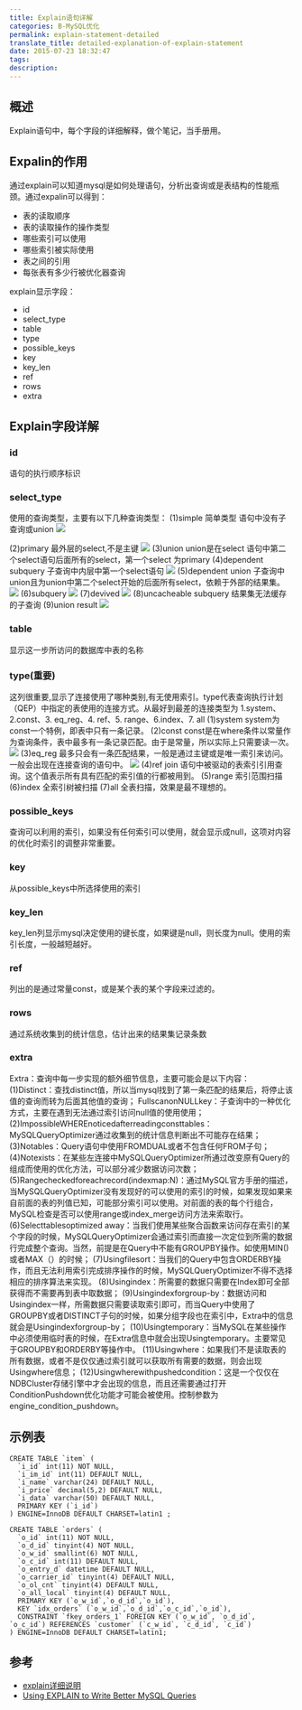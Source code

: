 ```yaml
---
title: Explain语句详解
categories: B-MySQL优化
permalink: explain-statement-detailed
translate_title: detailed-explanation-of-explain-statement
date: 2015-07-23 18:32:47
tags:
description:
---
```

## 概述
Explain语句中，每个字段的详细解释，做个笔记，当手册用。

## Expalin的作用
通过explain可以知道mysql是如何处理语句，分析出查询或是表结构的性能瓶颈。通过expalin可以得到：
* 表的读取顺序
* 表的读取操作的操作类型
* 哪些索引可以使用
* 哪些索引被实际使用
* 表之间的引用
* 每张表有多少行被优化器查询

explain显示字段：
* id
* select_type
* table
* type
* possible_keys
* key
* key_len
* ref
* rows
* extra

## Explain字段详解
### id
语句的执行顺序标识
<br />
### select_type
使用的查询类型，主要有以下几种查询类型：
(1)simple 简单类型
语句中没有子查询或union
![](https://github.com/tudouya/blogSource/blob/master/images/f2-1024x130.png?raw=true)

(2)primary 最外层的select,不是主键
![](https://github.com/tudouya/blogSource/blob/master/images/f3-1024x320.png?raw=true)
(3)union
union是在select 语句中第二个select语句后面所有的select，第一个select 为primary
(4)dependent subquery
子查询中内层中第一个select语句
![](https://github.com/tudouya/blogSource/blob/master/images/f4-1024x173.png?raw=true)
(5)dependent union
子查询中union且为union中第二个select开始的后面所有select，依赖于外部的结果集。
![](https://github.com/tudouya/blogSource/blob/master/images/f5-1024x186.png?raw=true)
(6)subquery
![](https://github.com/tudouya/blogSource/blob/master/images/f6-1024x150.png?raw=true)
(7)devived
![](https://github.com/tudouya/blogSource/blob/master/images/f7-1024x182.png?raw=true)
(8)uncacheable subquery
结果集无法缓存的子查询
(9)union result
![](https://github.com/tudouya/blogSource/blob/master/images/f9-1024x187.png?raw=true)
<br />
### table
显示这一步所访问的数据库中表的名称
<br />
### type(**重要**)
这列很重要,显示了连接使用了哪种类别,有无使用索引。type代表查询执行计划（QEP）中指定的表使用的连接方式。从最好到最差的连接类型为 1.system、2.const、3. eq_reg、4. ref、5. range、6.index、7. all
(1)system
system为const一个特例，即表中只有一条记录。
(2)const
const是在where条件以常量作为查询条件，表中最多有一条记录匹配。由于是常量，所以实际上只需要读一次。
![](https://github.com/tudouya/blogSource/blob/master/images/g1.png?raw=true)
(3)eq_reg
最多只会有一条匹配结果，一般是通过主键或是唯一索引来访问。一般会出现在连接查询的语句中。
![](https://github.com/tudouya/blogSource/blob/master/images/g2-1024x165.png?raw=true)
(4)ref
join 语句中被驱动的表索引引用查询。这个值表示所有具有匹配的索引值的行都被用到。
(5)range
索引范围扫描
(6)index
全索引树被扫描
(7)all
全表扫描，效果是最不理想的。
<br />
### possible_keys
查询可以利用的索引，如果没有任何索引可以使用，就会显示成null，这项对内容的优化时索引的调整非常重要。
<br />
### key
从possible_keys中所选择使用的索引
<br />
### key_len
key_len列显示mysql决定使用的键长度，如果键是null，则长度为null。使用的索引长度，一般越短越好。
<br />
### ref
列出的是通过常量const，或是某个表的某个字段来过滤的。
<br />
### rows
通过系统收集到的统计信息，估计出来的结果集记录条数
<br />
### extra
Extra：查询中每一步实现的额外细节信息，主要可能会是以下内容：
(1)Distinct：查找distinct值，所以当mysql找到了第一条匹配的结果后，将停止该值的查询而转为后面其他值的查询； FullscanonNULLkey：子查询中的一种优化方式，主要在遇到无法通过索引访问null值的使用使用；
(2)ImpossibleWHEREnoticedafterreadingconsttables：MySQLQueryOptimizer通过收集到的统计信息判断出不可能存在结果；
(3)Notables：Query语句中使用FROMDUAL或者不包含任何FROM子句；
(4)Notexists：在某些左连接中MySQLQueryOptimizer所通过改变原有Query的组成而使用的优化方法，可以部分减少数据访问次数；
(5)Rangecheckedforeachrecord(indexmap:N)：通过MySQL官方手册的描述，当MySQLQueryOptimizer没有发现好的可以使用的索引的时候，如果发现如果来自前面的表的列值已知，可能部分索引可以使用。对前面的表的每个行组合，MySQL检查是否可以使用range或index_merge访问方法来索取行。
(6)Selecttablesoptimized away：当我们使用某些聚合函数来访问存在索引的某个字段的时候，MySQLQueryOptimizer会通过索引而直接一次定位到所需的数据行完成整个查询。当然，前提是在Query中不能有GROUPBY操作。如使用MIN()或者MAX（）的时候；
(7)Usingfilesort：当我们的Query中包含ORDERBY操作，而且无法利用索引完成排序操作的时候，MySQLQueryOptimizer不得不选择相应的排序算法来实现。
(8)Usingindex：所需要的数据只需要在Index即可全部获得而不需要再到表中取数据；
(9)Usingindexforgroup-by：数据访问和Usingindex一样，所需数据只需要读取索引即可，而当Query中使用了GROUPBY或者DISTINCT子句的时候，如果分组字段也在索引中，Extra中的信息就会是Usingindexforgroup-by；
(10)Usingtemporary：当MySQL在某些操作中必须使用临时表的时候，在Extra信息中就会出现Usingtemporary。主要常见于GROUPBY和ORDERBY等操作中。
(11)Usingwhere：如果我们不是读取表的所有数据，或者不是仅仅通过索引就可以获取所有需要的数据，则会出现Usingwhere信息；
(12)Usingwherewithpushedcondition：这是一个仅仅在NDBCluster存储引擎中才会出现的信息，而且还需要通过打开ConditionPushdown优化功能才可能会被使用。控制参数为engine_condition_pushdown。

## 示例表
```
CREATE TABLE `item` (
  `i_id` int(11) NOT NULL,
  `i_im_id` int(11) DEFAULT NULL,
  `i_name` varchar(24) DEFAULT NULL,
  `i_price` decimal(5,2) DEFAULT NULL,
  `i_data` varchar(50) DEFAULT NULL,
  PRIMARY KEY (`i_id`)
) ENGINE=InnoDB DEFAULT CHARSET=latin1 ;
 
CREATE TABLE `orders` (
  `o_id` int(11) NOT NULL,
  `o_d_id` tinyint(4) NOT NULL,
  `o_w_id` smallint(6) NOT NULL,
  `o_c_id` int(11) DEFAULT NULL,
  `o_entry_d` datetime DEFAULT NULL,
  `o_carrier_id` tinyint(4) DEFAULT NULL,
  `o_ol_cnt` tinyint(4) DEFAULT NULL,
  `o_all_local` tinyint(4) DEFAULT NULL,
  PRIMARY KEY (`o_w_id`,`o_d_id`,`o_id`),
  KEY `idx_orders` (`o_w_id`,`o_d_id`,`o_c_id`,`o_id`),
  CONSTRAINT `fkey_orders_1` FOREIGN KEY (`o_w_id`, `o_d_id`, `o_c_id`) REFERENCES `customer` (`c_w_id`, `c_d_id`, `c_id`)
) ENGINE=InnoDB DEFAULT CHARSET=latin1;
```
## 参考
* [explain详细说明](http://www.2cto.com/database/201307/230048.html)
* [Using EXPLAIN to Write Better MySQL Queries](http://www.sitepoint.com/using-explain-to-write-better-mysql-queries/)
<br />